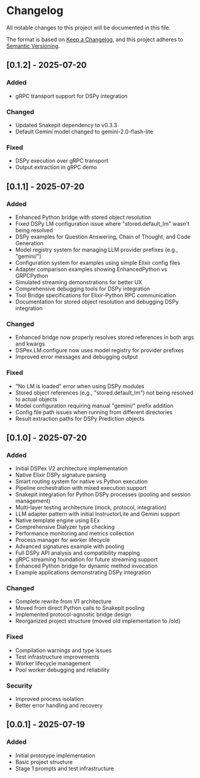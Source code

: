 # Changelog

All notable changes to this project will be documented in this file.

The format is based on [Keep a Changelog](https://keepachangelog.com/en/1.0.0/),
and this project adheres to [Semantic Versioning](https://semver.org/spec/v2.0.0.html).

## [0.1.2] - 2025-07-20

### Added
- gRPC transport support for DSPy integration

### Changed
- Updated Snakepit dependency to v0.3.3
- Default Gemini model changed to gemini-2.0-flash-lite

### Fixed
- DSPy execution over gRPC transport
- Output extraction in gRPC demo

## [0.1.1] - 2025-07-20

### Added
- Enhanced Python bridge with stored object resolution
- Fixed DSPy LM configuration issue where "stored.default_lm" wasn't being resolved
- DSPy examples for Question Answering, Chain of Thought, and Code Generation
- Model registry system for managing LLM provider prefixes (e.g., "gemini/")
- Configuration system for examples using simple Elixir config files
- Adapter comparison examples showing EnhancedPython vs GRPCPython
- Simulated streaming demonstrations for better UX
- Comprehensive debugging tools for DSPy integration
- Tool Bridge specifications for Elixir-Python RPC communication
- Documentation for stored object resolution and debugging DSPy integration

### Changed
- Enhanced bridge now properly resolves stored references in both args and kwargs
- DSPex.LM.configure now uses model registry for provider prefixes
- Improved error messages and debugging output

### Fixed
- "No LM is loaded" error when using DSPy modules
- Stored object references (e.g., "stored.default_lm") not being resolved to actual objects
- Model configuration requiring manual "gemini/" prefix addition
- Config file path issues when running from different directories
- Result extraction paths for DSPy Prediction objects

## [0.1.0] - 2025-07-20

### Added
- Initial DSPex V2 architecture implementation
- Native Elixir DSPy signature parsing
- Smart routing system for native vs Python execution
- Pipeline orchestration with mixed execution support
- Snakepit integration for Python DSPy processes (pooling and session management)
- Multi-layer testing architecture (mock, protocol, integration)
- LLM adapter pattern with initial InstructorLite and Gemini support
- Native template engine using EEx
- Comprehensive Dialyzer type checking
- Performance monitoring and metrics collection
- Process manager for worker lifecycle
- Advanced signatures example with pooling
- Full DSPy API analysis and compatibility mapping
- gRPC streaming foundation for future streaming support
- Enhanced Python bridge for dynamic method invocation
- Example applications demonstrating DSPy integration

### Changed
- Complete rewrite from V1 architecture
- Moved from direct Python calls to Snakepit pooling
- Implemented protocol-agnostic bridge design
- Reorganized project structure (moved old implementation to /old)

### Fixed
- Compilation warnings and type issues
- Test infrastructure improvements
- Worker lifecycle management
- Pool worker debugging and reliability

### Security
- Improved process isolation
- Better error handling and recovery

## [0.0.1] - 2025-07-19

### Added
- Initial prototype implementation
- Basic project structure
- Stage 1 prompts and test infrastructure
